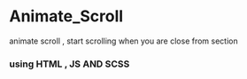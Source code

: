 # Animate_Scroll
animate scroll , start scrolling when you are close from section
### using HTML , JS AND SCSS
